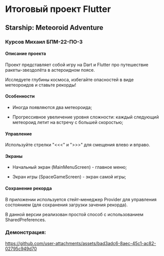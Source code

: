 
# Итоговый проект Flutter

## Starship: Meteoroid Adventure

### Курсов Михаил БПМ-22-ПО-3

#### Описание проекта

Проект представляет собой игру на Dart и Flutter про путешествие ракеты-звездолёта в астероидном поясе.

Исследуете глубины космоса, избегайте опасностей в виде метеороидов и ставьте рекорды!

#### Особенности

 - Иногда появляются два метеороида;
   
 - Прогрессивное увеличение уровня сложности: каждый следующий метеороид летит на встречу с большей скоростью;
   
#### Управление

Используйте стрелки "<<<" и ">>>" для смещения влево и вправо.

#### Экраны
 - Начальный экран (MainMenuScreen) - главное меню;

 - Экран игры (SpaceGameScreen) - экран самой игры;

#### Сохранение рекорда

В приложении используется стейт-менеджер Provider для управления состоянием (для сохранения загрузки зачения рекорда).

В данной версии реализован простой способ с использованием SharedPreferences.

### Демонстрация:

https://github.com/user-attachments/assets/bad3adc6-8aec-45c1-ac82-02795c949d70

